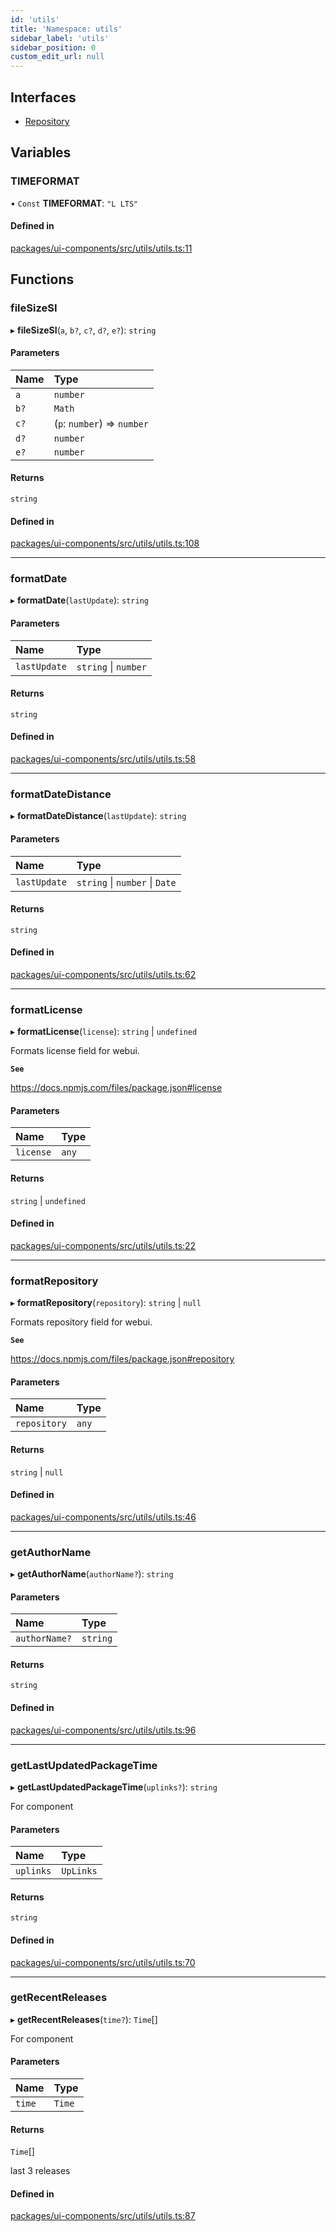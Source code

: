 ```yaml
---
id: 'utils'
title: 'Namespace: utils'
sidebar_label: 'utils'
sidebar_position: 0
custom_edit_url: null
---
```


## Interfaces

- [Repository](../interfaces/utils.Repository.md)

## Variables

### TIMEFORMAT

• `Const` **TIMEFORMAT**: `"L LTS"`

#### Defined in

[packages/ui-components/src/utils/utils.ts:11](https://github.com/verdaccio/verdaccio/blob/10057a4ff/packages/ui-components/src/utils/utils.ts#L11)

## Functions

### fileSizeSI

▸ **fileSizeSI**(`a`, `b?`, `c?`, `d?`, `e?`): `string`

#### Parameters

| Name | Type                        |
| :--- | :-------------------------- |
| `a`  | `number`                    |
| `b?` | `Math`                      |
| `c?` | (`p`: `number`) => `number` |
| `d?` | `number`                    |
| `e?` | `number`                    |

#### Returns

`string`

#### Defined in

[packages/ui-components/src/utils/utils.ts:108](https://github.com/verdaccio/verdaccio/blob/10057a4ff/packages/ui-components/src/utils/utils.ts#L108)

---

### formatDate

▸ **formatDate**(`lastUpdate`): `string`

#### Parameters

| Name         | Type                 |
| :----------- | :------------------- |
| `lastUpdate` | `string` \| `number` |

#### Returns

`string`

#### Defined in

[packages/ui-components/src/utils/utils.ts:58](https://github.com/verdaccio/verdaccio/blob/10057a4ff/packages/ui-components/src/utils/utils.ts#L58)

---

### formatDateDistance

▸ **formatDateDistance**(`lastUpdate`): `string`

#### Parameters

| Name         | Type                           |
| :----------- | :----------------------------- |
| `lastUpdate` | `string` \| `number` \| `Date` |

#### Returns

`string`

#### Defined in

[packages/ui-components/src/utils/utils.ts:62](https://github.com/verdaccio/verdaccio/blob/10057a4ff/packages/ui-components/src/utils/utils.ts#L62)

---

### formatLicense

▸ **formatLicense**(`license`): `string` \| `undefined`

Formats license field for webui.

**`See`**

https://docs.npmjs.com/files/package.json#license

#### Parameters

| Name      | Type  |
| :-------- | :---- |
| `license` | `any` |

#### Returns

`string` \| `undefined`

#### Defined in

[packages/ui-components/src/utils/utils.ts:22](https://github.com/verdaccio/verdaccio/blob/10057a4ff/packages/ui-components/src/utils/utils.ts#L22)

---

### formatRepository

▸ **formatRepository**(`repository`): `string` \| `null`

Formats repository field for webui.

**`See`**

https://docs.npmjs.com/files/package.json#repository

#### Parameters

| Name         | Type  |
| :----------- | :---- |
| `repository` | `any` |

#### Returns

`string` \| `null`

#### Defined in

[packages/ui-components/src/utils/utils.ts:46](https://github.com/verdaccio/verdaccio/blob/10057a4ff/packages/ui-components/src/utils/utils.ts#L46)

---

### getAuthorName

▸ **getAuthorName**(`authorName?`): `string`

#### Parameters

| Name          | Type     |
| :------------ | :------- |
| `authorName?` | `string` |

#### Returns

`string`

#### Defined in

[packages/ui-components/src/utils/utils.ts:96](https://github.com/verdaccio/verdaccio/blob/10057a4ff/packages/ui-components/src/utils/utils.ts#L96)

---

### getLastUpdatedPackageTime

▸ **getLastUpdatedPackageTime**(`uplinks?`): `string`

For <LastSync /> component

#### Parameters

| Name      | Type      |
| :-------- | :-------- |
| `uplinks` | `UpLinks` |

#### Returns

`string`

#### Defined in

[packages/ui-components/src/utils/utils.ts:70](https://github.com/verdaccio/verdaccio/blob/10057a4ff/packages/ui-components/src/utils/utils.ts#L70)

---

### getRecentReleases

▸ **getRecentReleases**(`time?`): `Time`[]

For <LastSync /> component

#### Parameters

| Name   | Type   |
| :----- | :----- |
| `time` | `Time` |

#### Returns

`Time`[]

last 3 releases

#### Defined in

[packages/ui-components/src/utils/utils.ts:87](https://github.com/verdaccio/verdaccio/blob/10057a4ff/packages/ui-components/src/utils/utils.ts#L87)
